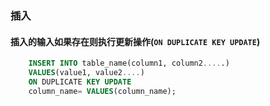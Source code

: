 ### 插入

#### 插入的输入如果存在则执行更新操作(`ON DUPLICATE KEY UPDATE`)

```sql
    INSERT INTO table_name(column1, column2.....)
    VALUES(value1, value2....)
    ON DUPLICATE KEY UPDATE
    column_name= VALUES(column_name);
```
